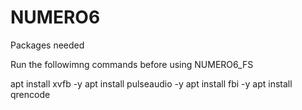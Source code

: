 # NUMERO6
 
Packages needed

Run the followimng commands before using NUMERO6_FS

apt install xvfb -y
apt install pulseaudio -y
apt install fbi -y
apt install qrencode
